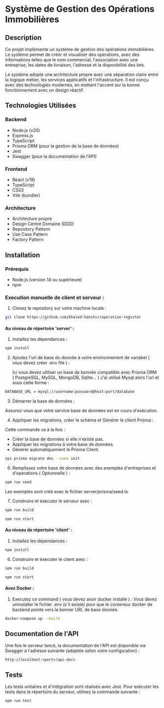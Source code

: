# Système de Gestion des Opérations Immobilières

## Description

Ce projet implémente un système de gestion des opérations immobilières. Le système permet de créer et visualiser des opérations, avec des informations telles que le nom commercial, l'association avec une entreprise, les dates de livraison, l'adresse et la disponibilité des lots.

Le système adopte une architecture propre avec une séparation claire entre la logique métier, les services applicatifs et l'infrastructure. Il est conçu avec des technologies modernes, en mettant l'accent sur la bonne fonctionnement avec un design réactif.

## Technologies Utilisées

### Backend
- Node.js (v20)
- Express.js
- TypeScript
- Prisma ORM (pour la gestion de la base de données)
- Jest 
- Swagger (pour la documentation de l'API)

### Frontend
- React (v19)
- TypeScript
- CSS3
- Vite (bundler)

### Architecture
- Architecture propre
- Design Centré Domaine (DDD)
- Repository Pattern
- Use Case Pattern
- Factory Pattern

## Installation

### Prérequis

- Node.js (version 14 ou supérieure)
- npm 

### Execution manuelle de client et serveur : 

1. Clonez le repository sur votre machine locale :

```bash
git clone https://github.com/khaled-henchir/operation-register
```

#### Au niveau de répertoire 'server'  : 

1. Installez les dépendances :

```bash
npm install
```

2. Ajoutez l'url de base do donnée à votre environnement de variabel ( vous devez créer .env file ) :
   
   Ici vous devez utiliser un base de bonnée compatible avec Prisma ORM ( PostgreSQL, MySQL, MongoDB, Sqlite... ) 
   J'ai utilisé Mysql alors l'url et sous cette forme : 

```bash .env 
DATABASE_URL = mysql://username:password@host:port/database
 ```

3. Démarrer la base de données :

Assurez-vous que votre service base de données est en cours d'exécution.

4. Appliquer les migrations, créer le schéma et Générer le client Prisma :
   
Cette commande va à la fois : 

 * Créer la base de données si elle n'existe pas.
 * Appliquer les migrations à votre base de données.
 * Générer automatiquement le Prisma Client.

```bash 
npx prisma migrate dev --name init
```

6. Remplissez votre base de données avec des exemples d'entreprises et d'opérations ( Optionnelle ) :

```bash
npm run seed
```
   Les exemples sont créé avec le fichier server/prisma/seed.ts   

7. Construire et éxecuter le serveur avec :

```bash
npm run build
```

```bash
npm run start	
```   

#### Au niveau de répertoire 'client' : 


1. Installez les dépendances :

```bash
npm install
```

6. Construire et éxecuter le client avec :

```bash
npm run build
```

```bash
npm run start	
```   

#### Avec Docker : 

1. Executez ce command ( vous devez avoir docker installé ) :
Vous devez uninstaller le fichier .env (s'il existe) pour que le conteneur docker de backend
pointe vers la bonner URL de base donnée.

```bash
docker-compose up --build
```


## Documentation de l'API

Une fois le serveur lancé, la documentation de l'API est disponible via Swagger à l'adresse suivante (adaptée selon votre configuration) :

```
http://localhost:<port>/api-docs
```

## Tests

Les tests unitaires et d'intégration sont réalisés avec Jest. Pour exécuter les tests dans le répertoire du serveur, utilisez la commande suivante :

```
npm run test
```


